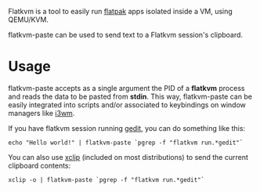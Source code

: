 Flatkvm is a tool to easily run [flatpak](https://flatpak.org/) apps isolated inside a VM, using QEMU/KVM.

flatkvm-paste can be used to send text to a Flatkvm session's clipboard.

# Usage

flatkvm-paste accepts as a single argument the PID of a **flatkvm** process and reads the data to be pasted from **stdin**. This way, flatkvm-paste can be easily integrated into scripts and/or associated to keybindings on window managers like [i3wm](https://i3wm.org/).

If you have flatkvm session running [gedit](https://flathub.org/apps/details/org.gnome.gedit), you can do something like this:

```
echo "Hello world!" | flatkvm-paste `pgrep -f "flatkvm run.*gedit"`
```

You can also use [xclip](https://github.com/astrand/xclip) (included on most distributions) to send the current clipboard contents:

```
xclip -o | flatkvm-paste `pgrep -f "flatkvm run.*gedit"`
```
